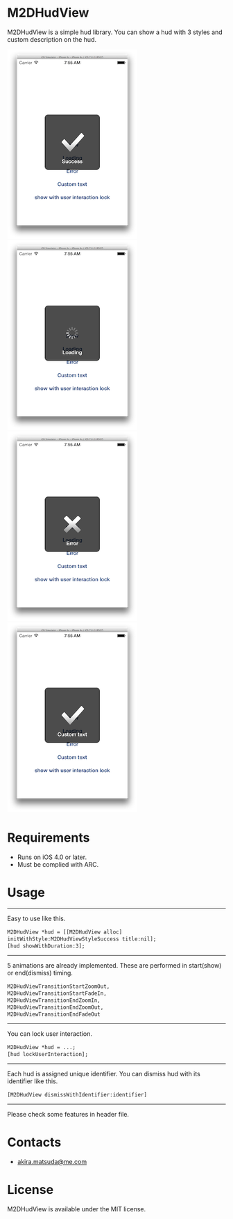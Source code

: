 M2DHudView
===
M2DHudView is a simple hud library.
You can show a hud with 3 styles and custom description on the hud.

![](https://raw.githubusercontent.com/0x0c/M2DHudView/master/1.png)
![](https://raw.githubusercontent.com/0x0c/M2DHudView/master/2.png)
![](https://raw.githubusercontent.com/0x0c/M2DHudView/master/3.png)
![](https://raw.githubusercontent.com/0x0c/M2DHudView/master/4.png)

Requirements
====

- Runs on iOS 4.0 or later.
- Must be complied with ARC.

Usage
====
---
Easy to use like this.

	M2DHudView *hud = [[M2DHudView alloc] initWithStyle:M2DHudViewStyleSuccess title:nil];
	[hud showWithDuration:3];

---
5 animations are already implemented.
These are performed in start(show) or end(dismiss) timing.

	M2DHudViewTransitionStartZoomOut,
	M2DHudViewTransitionStartFadeIn,
	M2DHudViewTransitionEndZoomIn,
	M2DHudViewTransitionEndZoomOut,
	M2DHudViewTransitionEndFadeOut

---
You can lock user interaction.

	M2DHudView *hud = ...;
	[hud lockUserInteraction];
---
Each hud is assigned unique identifier.
You can dismiss hud with its identifier like this.

	[M2DHudView dismissWithIdentifier:identifier]

---

Please check some features in header file.

Contacts
====

- [akira.matsuda@me.com](mailto:akira.matsuda@me.com)

License
====

M2DHudView is available under the MIT license.